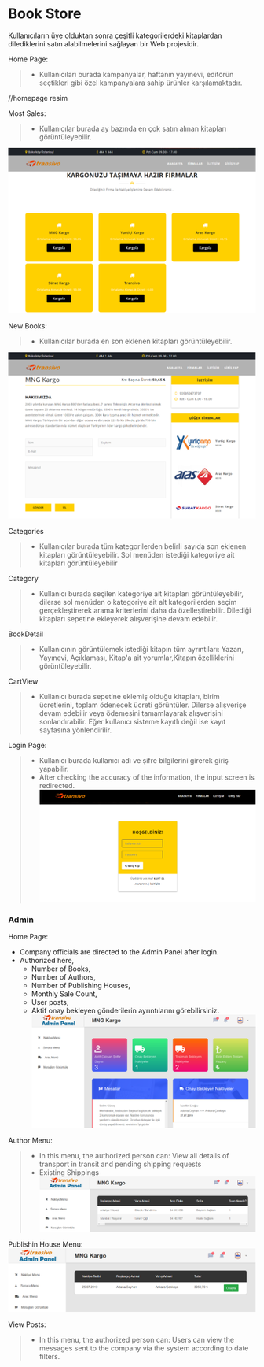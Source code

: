 # Book Store
Kullanıcıların üye olduktan sonra çeşitli kategorilerdeki kitaplardan dilediklerini satın alabilmelerini sağlayan bir Web projesidir.

Home Page:
>* Kullanıcıları burada kampanyalar, haftanın yayınevi, editörün seçtikleri gibi özel kampanyalara sahip ürünler karşılamaktadır.

//homepage resim

Most Sales:
>* Kullanıcılar burada ay bazında en çok satın alınan kitapları görüntüleyebilir.

![Image of Yaktocat](https://raw.githubusercontent.com/enesoruc/Transivo-Shipping-Otomation/master/UI%20Pages%20Pictures/Shipping.png)

New Books:
>* Kullanıcılar burada en son eklenen kitapları görüntüleyebilir.

![Image of Yaktocat](https://raw.githubusercontent.com/enesoruc/Transivo-Shipping-Otomation/master/UI%20Pages%20Pictures/CompanyDetaill.png)

Categories
>* Kullanıcılar burada tüm kategorilerden belirli sayıda son eklenen kitapları görüntüleyebilir. Sol menüden istediği kategoriye ait kitapları görüntüleyebilir

Category

>* Kullanıcı burada seçilen kategoriye ait kitapları görüntüleyebilir, dilerse sol menüden o kategoriye ait alt kategorilerden seçim gerçekleştirerek arama kriterlerini daha da özelleştirebilir. Dilediği kitapları sepetine ekleyerek alışverişine devam edebilir.

BookDetail

>* Kullanıcının görüntülemek istediği kitapın tüm ayrıntıları: Yazarı, Yayınevi, Açıklaması, Kitap'a ait yorumlar,Kitapın özelliklerini görüntüleyebilir.

CartView

>* Kullanıcı burada sepetine eklemiş olduğu kitapları, birim ücretlerini, toplam ödenecek ücreti görüntüler. Dilerse alışverişe devam edebilir veya ödemesini tamamlayarak alışverişini sonlandırabilir. Eğer kullanıcı sisteme kayıtlı değil ise kayıt sayfasına yönlendirilir.

Login Page:
>* Kullanıcı burada kullanıcı adı ve şifre bilgilerini girerek giriş yapabilir.
>* After checking the accuracy of the information, the input screen is redirected.
![Image of Yaktocat](https://raw.githubusercontent.com/enesoruc/Transivo-Shipping-Otomation/master/UI%20Pages%20Pictures/LoginPage.png)
### Admin

Home Page:
* Company officials are directed to the Admin Panel after login.
* Authorized here,
   * Number of Books,
   * Number of Authors,
   * Number of Publishing Houses,
   * Monthly Sale Count,
   * User posts,
   * Aktif onay bekleyen gönderilerin ayrıntılarını görebilirsiniz.
![Image of Yaktocat](https://raw.githubusercontent.com/enesoruc/Transivo-Shipping-Otomation/master/UI%20Pages%20Pictures/Admin%20Panel.png)

Author Menu:
>* In this menu, the authorized person can: View all details of transport in transit and pending shipping requests
 >* Existing Shippings
![Image of Yaktocat](https://raw.githubusercontent.com/enesoruc/Transivo-Shipping-Otomation/master/UI%20Pages%20Pictures/ListShippings.png)

Publishin House Menu:
![Image of Yaktocat](https://raw.githubusercontent.com/enesoruc/Transivo-Shipping-Otomation/master/UI%20Pages%20Pictures/ListWait.png)





View Posts:
>* In this menu, the authorized person can: Users can view the messages sent to the company via the system according to date filters.

